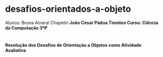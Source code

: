 # desafios-orientados-a-objeto
Alunos: Bruna Amaral Chapelin <b>
        João César Pádua Timóteo 
Curso: Ciência da Computação 3ºP
#
Resolução dos Desafios de Orientação a Objetos como Atividade Avaliativa
